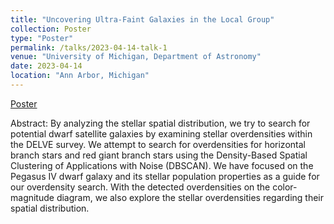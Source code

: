 ```yaml
---
title: "Uncovering Ultra-Faint Galaxies in the Local Group"
collection: Poster
type: "Poster"
permalink: /talks/2023-04-14-talk-1
venue: "University of Michigan, Department of Astronomy"
date: 2023-04-14
location: "Ann Arbor, Michigan"
---
```


[Poster](https://docs.google.com/presentation/d/1VY1Jc9ACHYGEdBN3YKkkty_BJLf337gC/edit?usp=sharing&ouid=118123450575746382118&rtpof=true&sd=true)

Abstract: By analyzing the stellar spatial distribution, we try to search for potential dwarf satellite galaxies by examining stellar overdensities within the DELVE survey. We attempt to search for overdensities for horizontal branch stars and red giant branch stars using the Density-Based Spatial Clustering of Applications with Noise (DBSCAN). We have focused on the Pegasus IV dwarf galaxy and its stellar population properties as a guide for our overdensity search. With the detected overdensities on the color-magnitude diagram, we also explore the stellar overdensities regarding their spatial distribution.


